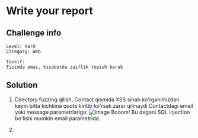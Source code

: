 # Write your report

## Challenge info

```text
Level: Hard
Category: Web

Tavsif:
Tizimda emas, hisobotda zaiflik topish kerak
```

## Solution
1) Directory fuzzing qilish, Contact qismida XSS sinab ko'rganimizdan keyin bitta kichkina quote kiritib ko'rsak zarar qilmaydi Contactdagi email yoki message parametrlariga:
![image](https://github.com/user-attachments/assets/116163d3-b67b-4bcd-9e81-b2a560d978e2)
Booom! Bu degani SQL injection bo'lishi mumkin email parametrida..

2) 


